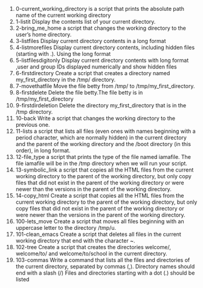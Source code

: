1. 0-current_working_directory is a script that prints the absolute path name of the current working directory
2. 1-listit Display the contents list of your current directory.
3. 2-bring_me_home a script that changes the working directory to the user’s home directory.
4. 3-listfiles Display current directory contents in a long format
5. 4-listmorefiles Display current directory contents, including hidden files (starting with .). Using the long format
6. 5-listfilesdigitonly Display current directory contents with long format ,user and group IDs displayed numerically and show hidden files
7. 6-firstdirectory Create a script that creates a directory named my_first_directory in the /tmp/ directory.
8. 7-movethatfile Move the file betty from /tmp/ to /tmp/my_first_directory.
9. 8-firstdelete Delete the file betty.The file betty is in /tmp/my_first_directory
10. 9-firstdirdeletion Delete the directory my_first_directory that is in the /tmp directory.
11. 10-back Write a script that changes the working directory to the previous one.
12. 11-lists a script that lists all files (even ones with names beginning with a period character, which are normally hidden) in the current directory and the parent of the working directory and the /boot directory (in this order), in long format.
13. 12-file_type a script that prints the type of the file named iamafile. The file iamafile will be in the /tmp directory when we will run your script.
14. 13-symbolic_link a script that copies all the HTML files from the current working directory to the parent of the working directory, but only copy files that did not exist in the parent of the working directory or were newer than the versions in the parent of the working directory.
15. 14-copy_html Create a script that copies all the HTML files from the current working directory to the parent of the working directory, but only copy files that did not exist in the parent of the working directory or were newer than the versions in the parent of the working directory.
16. 100-lets_move Create a script that moves all files beginning with an uppercase letter to the directory /tmp/u.
17. 101-clean_emacs Create a script that deletes all files in the current working directory that end with the character ~.
18. 102-tree Create a script that creates the directories welcome/, welcome/to/ and welcome/to/school in the current directory.
19. 103-commas Write a command that lists all the files and directories of the current directory, separated by commas (,).
Directory names should end with a slash (/)
Files and directories starting with a dot (.) should be listed
